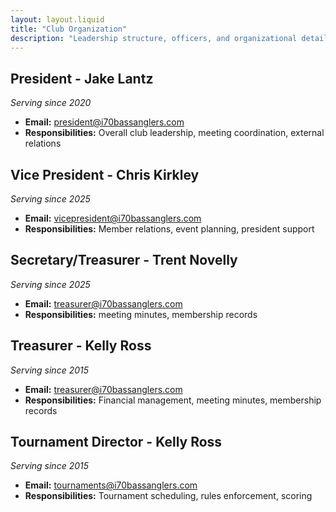 ```yaml
---
layout: layout.liquid
title: "Club Organization"
description: "Leadership structure, officers, and organizational details of I-70 Bass Anglers."
---
```


## President - Jake Lantz
*Serving since 2020*

- **Email:** president@i70bassanglers.com
- **Responsibilities:** Overall club leadership, meeting coordination, external relations

## Vice President - Chris Kirkley 
*Serving since 2025*

- **Email:** vicepresident@i70bassanglers.com
- **Responsibilities:** Member relations, event planning, president support

## Secretary/Treasurer - Trent Novelly
*Serving since 2025*

- **Email:** treasurer@i70bassanglers.com  
- **Responsibilities:** meeting minutes, membership records

## Treasurer - Kelly Ross
*Serving since 2015*

- **Email:** treasurer@i70bassanglers.com  
- **Responsibilities:** Financial management, meeting minutes, membership records

## Tournament Director - Kelly Ross
*Serving since 2015*

- **Email:** tournaments@i70bassanglers.com
- **Responsibilities:** Tournament scheduling, rules enforcement, scoring
